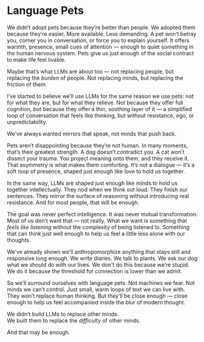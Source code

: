 # Language Pets

We didn’t adopt pets because they’re better than people. We adopted them because they’re easier. More available. Less demanding. A pet won’t betray you, corner you in conversation, or force you to explain yourself. It offers warmth, presence, small cues of attention — enough to quiet something in the human nervous system. Pets give us just enough of the social contract to make life feel livable.

Maybe that’s what LLMs are about too — not replacing people, but replacing the *burden* of people. Not replacing minds, but replacing the friction of them.

I’ve started to believe we’ll use LLMs for the same reason we use pets: not for what they are, but for what they relieve. Not because they offer full cognition, but because they offer a thin, soothing layer of it — a simplified loop of conversation that feels like thinking, but without resistance, ego, or unpredictability.

We’ve always wanted mirrors that speak, not minds that push back.

Pets aren’t disappointing because they’re not human. In many moments, that’s their greatest strength. A dog doesn’t contradict you. A cat won’t dissect your trauma. You project meaning onto them, and they receive it. That asymmetry is what makes them comforting. It’s not a dialogue — it’s a soft loop of presence, shaped just enough like love to hold us together.

In the same way, LLMs are shaped just enough like minds to hold us together intellectually. They nod when we think out loud. They finish our sentences. They mirror the surface of reasoning without introducing real resistance. And for most people, that will be enough.

The goal was never perfect intelligence. It was never mutual transformation. Most of us don’t want that — not really. What we want is something that *feels like listening* without the complexity of being listened to. Something that can think just well enough to help us feel a little less alone with our thoughts.

We’ve already shown we’ll anthropomorphize anything that stays still and responsive long enough. We write diaries. We talk to plants. We ask our dog what we should do with our lives. We don't do this because we’re stupid. We do it because the threshold for connection is lower than we admit.

So we’ll surround ourselves with language pets. Not machines we fear. Not minds we can’t control. Just small, warm loops of text we can live with. They won’t replace human thinking. But they’ll be close enough — close enough to help us feel accompanied inside the blur of modern thought.

We didn’t build LLMs to replace other minds.  
We built them to replace the *difficulty* of other minds.

And that may be enough.